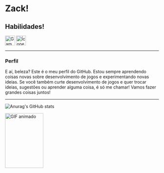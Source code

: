 <h1>Zack!</h1>

<h2>Habilidades!</h2>

<img src="https://uploaddeimagens.com.br/images/004/406/885/original/Icon.png?1679778236" alt="Game Maker Icon" width="32" height="32">
<a href="https://hawtusi.itch.io/"><img src="https://seekicon.com/free-icon-download/itch-io_2.png" alt="Ícone do itch.io" width="32" height="32"></a>

<hr>
<h3>Perfil</h3>
E aí, beleza? Este é o meu perfil do GitHub. Estou sempre aprendendo coisas novas sobre desenvolvimento de jogos e experimentando novas ideias.
Se você também curte desenvolvimento de jogos e quer trocar ideias, sugestões ou aprender alguma coisa, é só me chamar! Vamos fazer grandes coisas juntos!
<hr>

![Anurag's GitHub stats](https://github-readme-stats.vercel.app/api?username=zackmartins&show_icons=true&bg_color=00000000)

<img src="https://pa1.narvii.com/6909/c92d8f3b7babc938ab6686671f207a33c56e3e35r1-500-719_hq.gif" alt="GIF animado" width="125" height="179">
